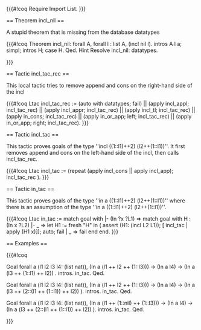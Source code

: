 {{{#!coq
Require Import List.
}}}

== Theorem incl_nil ==

A stupid theorem that is missing from the database datatypes

{{{#!coq
Theorem incl_nil: forall A, forall l : list A, (incl nil l).
intros A l a; simpl; intros H; case  H.
Qed.
Hint Resolve incl_nil: datatypes.

}}}


== Tactic incl_tac_rec ==

This local tactic tries to remove append and cons on the right-hand side of the incl

{{{#!coq
Ltac incl_tac_rec := (auto with datatypes; fail) 
                                   || (apply incl_appl; incl_tac_rec) 
                                   || (apply incl_appr; incl_tac_rec)
                                   || (apply incl_tl; incl_tac_rec)
                                   || (apply in_cons; incl_tac_rec)
                                   || (apply in_or_app; left; incl_tac_rec)
                                   || (apply in_or_app; right; incl_tac_rec).
}}}



== Tactic incl_tac ==

This tactic proves goals of the type ''incl ((1::l1)++2) (l2++(1::l1))''. It
first removes append and cons on the left-hand side of the incl, then calls incl_tac_rec.

{{{#!coq
Ltac incl_tac := (repeat  (apply incl_cons || apply incl_app); incl_tac_rec ).
}}}

== Tactic in_tac ==



This tactic proves goals of the type ''in a ((1::l1)++2) (l2++(1::l1))'' where there is an assumption
of the type ''in a ((1::l1)++2) (l2++(1::l1))''. 

{{{#!coq
Ltac in_tac :=
  match goal with
 |- (In ?x ?L1) =>
      match goal with 
          H : (In x  ?L2) |- _  => let H1 := fresh "H" in
                                   (   assert  (H1: (incl L2 L1)); 
                                     [ incl_tac | apply (H1 x)]); auto; fail
     |  _ => fail
      end
  end.
}}}

 
== Examples ==

{{{#!coq

Goal forall a (l1 l2 l3 l4: (list nat)),   (In a (l1 ++ l2 ++ (1::l3))) -> (In a l4) -> (In a (l3 ++ (1::l1) ++ l2)) .
intros.
in_tac.
Qed.

Goal forall a (l1 l2 l3 l4: (list nat)),   (In a (l1 ++ l2 ++ (1::l3))) -> (In a l4) -> (In a (l3 ++ (2::(l1 ++ (1::l1)) ++ l2)) ).
intros.
in_tac.
Qed.

Goal forall a (l1 l2 l3 l4: (list nat)),   (In a (l1 ++ (1::nil) ++ (1::l3))) -> (In a l4) -> (In a (l3 ++ (2::(l1 ++ (1::l1)) ++ l2)) ).
intros.
in_tac.
Qed.

}}}
